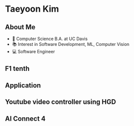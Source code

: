 # Taeyoon Kim

## About Me
 * :school: Computer Science B.A. at UC Davis
 * :books: Interest in Software Development, ML, Computer Vision
 * :computer: Software Engineer

## F1 tenth
## Application
## Youtube video controller using HGD
## AI Connect 4 
<!--
**C-Gongja/C-Gongja** is a ✨ _special_ ✨ repository because its `README.md` (this file) appears on your GitHub profile.

Here are some ideas to get you started:

- 🔭 I’m currently working on ...
- 🌱 I’m currently learning ...
- 👯 I’m looking to collaborate on ...
- 🤔 I’m looking for help with ...
- 💬 Ask me about ...
- 📫 How to reach me: ...
- 😄 Pronouns: ...
- ⚡ Fun fact: ...
-->
